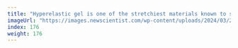 ```yaml
---
title: "Hyperelastic gel is one of the stretchiest materials known to science"
imageUrl: "https://images.newscientist.com/wp-content/uploads/2024/03/28134456/SEI_197723296.jpg?width=788"
index: 176
weight: 176
---
```

